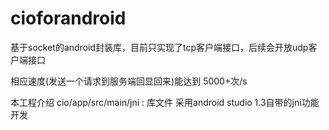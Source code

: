 # cioforandroid

基于socket的android封装库，目前只实现了tcp客户端接口，后续会开放udp客户端接口

相应速度(发送一个请求到服务端回显回来)能达到 5000+次/s

本工程介绍
cio/app/src/main/jni : 库文件
采用android studio 1.3自带的jni功能开发
